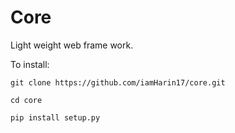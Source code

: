 # Core
Light weight web frame work.

To install:
```
git clone https://github.com/iamHarin17/core.git
```
```
cd core
```
```
pip install setup.py
```
